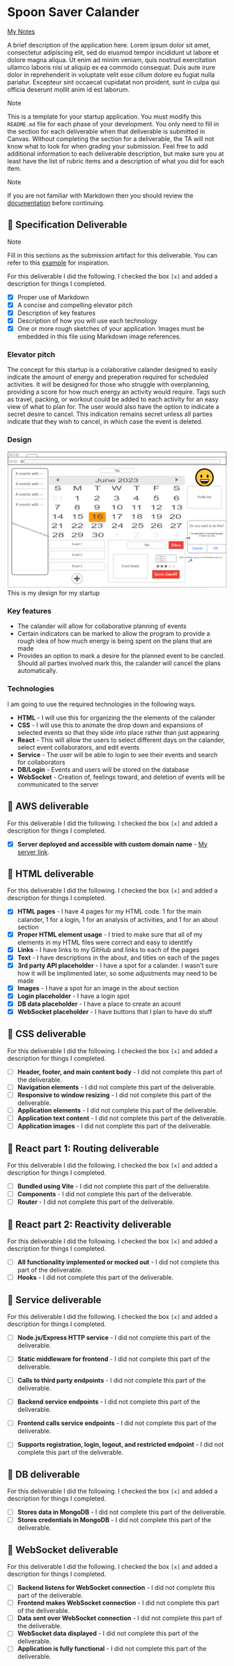 # Spoon Saver Calander

[My Notes](notes.md)

A brief description of the application here. Lorem ipsum dolor sit amet, consectetur adipiscing elit, sed do eiusmod tempor incididunt ut labore et dolore magna aliqua. Ut enim ad minim veniam, quis nostrud exercitation ullamco laboris nisi ut aliquip ex ea commodo consequat. Duis aute irure dolor in reprehenderit in voluptate velit esse cillum dolore eu fugiat nulla pariatur. Excepteur sint occaecat cupidatat non proident, sunt in culpa qui officia deserunt mollit anim id est laborum.


> [!NOTE]
>  This is a template for your startup application. You must modify this `README.md` file for each phase of your development. You only need to fill in the section for each deliverable when that deliverable is submitted in Canvas. Without completing the section for a deliverable, the TA will not know what to look for when grading your submission. Feel free to add additional information to each deliverable description, but make sure you at least have the list of rubric items and a description of what you did for each item.

> [!NOTE]
>  If you are not familiar with Markdown then you should review the [documentation](https://docs.github.com/en/get-started/writing-on-github/getting-started-with-writing-and-formatting-on-github/basic-writing-and-formatting-syntax) before continuing.

## 🚀 Specification Deliverable

> [!NOTE]
>  Fill in this sections as the submission artifact for this deliverable. You can refer to this [example](https://github.com/webprogramming260/startup-example/blob/main/README.md) for inspiration.

For this deliverable I did the following. I checked the box `[x]` and added a description for things I completed.

- [x] Proper use of Markdown
- [x] A concise and compelling elevator pitch
- [x] Description of key features
- [x] Description of how you will use each technology
- [x] One or more rough sketches of your application. Images must be embedded in this file using Markdown image references.

### Elevator pitch

The concept for this startup is a colaborative calander designed to easily indicate the amount of energy and preperation required for scheduled activities. It will be designed for those who struggle with overplanning, providing a score for how much energy an activity would require. Tags such as travel, packing, or workout could be added to each activity for an easy view of what to plan for. The user would also have the option to indicate a secret desire to cancel. This indication remains secret unless all parties indicate that they wish to cancel, in which case the event is deleted.

### Design

![Design image](rough_design.png)
This is my design for my startup

### Key features

- The calander will allow for collaborative planning of events
- Certain indicators can be marked to allow the program to provide a rough idea of how much energy is being spent on the plans that are made
- Provides an option to mark a desire for the planned event to be cancled. Should all parties involved mark this, the calander will cancel the plans automatically.

### Technologies

I am going to use the required technologies in the following ways.

- **HTML** - I will use this for organizing the the elements of the calander
- **CSS** - I will use this to animate the drop down and expansions of selected events so that they slide into place rather than just appearing
- **React** - This will allow the users to select different days on the calander, select event collaborators, and edit events
- **Service** - The user will be able to login to see their events and search for collaborators
- **DB/Login** - Events and users will be stored on the database
- **WebSocket** - Creation of, feelings toward, and deletion of events will be communicated to the server

## 🚀 AWS deliverable

For this deliverable I did the following. I checked the box `[x]` and added a description for things I completed.

- [x] **Server deployed and accessible with custom domain name** - [My server link](https://startup.packerbarlow.click/).

## 🚀 HTML deliverable

For this deliverable I did the following. I checked the box `[x]` and added a description for things I completed.

- [x] **HTML pages** - I have 4 pages for my HTML code. 1 for the main calander, 1 for a login, 1 for an analysis of activities, and 1 for an about section
- [x] **Proper HTML element usage** - I tried to make sure that all of my elements in my HTML files were correct and easy to identitfy
- [x] **Links** - I have links to my GitHub and links to each of the pages
- [x] **Text** - I have descriptions in the about, and titles on each of the pages
- [x] **3rd party API placeholder** - I have a spot for a calander. I wasn't sure how it will be implimented later, so some adjustments may need to be made
- [x] **Images** - I have a spot for an image in the about section
- [x] **Login placeholder** - I have a login spot
- [x] **DB data placeholder** - I have a place to create an acount
- [x] **WebSocket placeholder** - I have buttons that I plan to have do stuff

## 🚀 CSS deliverable

For this deliverable I did the following. I checked the box `[x]` and added a description for things I completed.

- [ ] **Header, footer, and main content body** - I did not complete this part of the deliverable.
- [ ] **Navigation elements** - I did not complete this part of the deliverable.
- [ ] **Responsive to window resizing** - I did not complete this part of the deliverable.
- [ ] **Application elements** - I did not complete this part of the deliverable.
- [ ] **Application text content** - I did not complete this part of the deliverable.
- [ ] **Application images** - I did not complete this part of the deliverable.

## 🚀 React part 1: Routing deliverable

For this deliverable I did the following. I checked the box `[x]` and added a description for things I completed.

- [ ] **Bundled using Vite** - I did not complete this part of the deliverable.
- [ ] **Components** - I did not complete this part of the deliverable.
- [ ] **Router** - I did not complete this part of the deliverable.

## 🚀 React part 2: Reactivity deliverable

For this deliverable I did the following. I checked the box `[x]` and added a description for things I completed.

- [ ] **All functionality implemented or mocked out** - I did not complete this part of the deliverable.
- [ ] **Hooks** - I did not complete this part of the deliverable.

## 🚀 Service deliverable

For this deliverable I did the following. I checked the box `[x]` and added a description for things I completed.

- [ ] **Node.js/Express HTTP service** - I did not complete this part of the deliverable.
- [ ] **Static middleware for frontend** - I did not complete this part of the deliverable.
- [ ] **Calls to third party endpoints** - I did not complete this part of the deliverable.
- [ ] **Backend service endpoints** - I did not complete this part of the deliverable.
- [ ] **Frontend calls service endpoints** - I did not complete this part of the deliverable.
- [ ] **Supports registration, login, logout, and restricted endpoint** - I did not complete this part of the deliverable.


## 🚀 DB deliverable

For this deliverable I did the following. I checked the box `[x]` and added a description for things I completed.

- [ ] **Stores data in MongoDB** - I did not complete this part of the deliverable.
- [ ] **Stores credentials in MongoDB** - I did not complete this part of the deliverable.

## 🚀 WebSocket deliverable

For this deliverable I did the following. I checked the box `[x]` and added a description for things I completed.

- [ ] **Backend listens for WebSocket connection** - I did not complete this part of the deliverable.
- [ ] **Frontend makes WebSocket connection** - I did not complete this part of the deliverable.
- [ ] **Data sent over WebSocket connection** - I did not complete this part of the deliverable.
- [ ] **WebSocket data displayed** - I did not complete this part of the deliverable.
- [ ] **Application is fully functional** - I did not complete this part of the deliverable.
